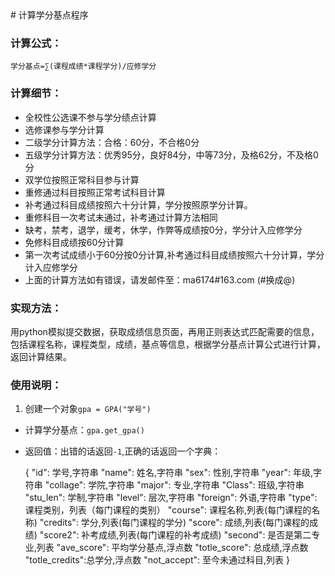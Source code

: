 <head><meta charset="UTF-8"></head>
# 计算学分基点程序

### 计算公式：

`学分基点=∑(课程成绩*课程学分)/应修学分`

### 计算细节：

- 全校性公选课不参与学分绩点计算
- 选修课参与学分计算
- 二级学分计算方法：合格：60分，不合格0分
- 五级学分计算方法：优秀95分，良好84分，中等73分，及格62分，不及格0分
- 双学位按照正常科目参与计算
- 重修通过科目按照正常考试科目计算
- 补考通过科目成绩按照六十分计算，学分按照原学分计算。
- 重修科目一次考试未通过，补考通过计算方法相同
- 缺考，禁考，退学，缓考，休学，作弊等成绩按0分，学分计入应修学分
- 免修科目成绩按60分计算
- 第一次考试成绩小于60分按0分计算,补考通过科目成绩按照六十分计算，学分计入应修学分
- 上面的计算方法如有错误，请发邮件至：ma6174#163.com (#换成@)

### 实现方法：
用python模拟提交数据，获取成绩信息页面，再用正则表达式匹配需要的信息，包括课程名称，课程类型，成绩，基点等信息，根据学分基点计算公式进行计算，返回计算结果。

### 使用说明：
1. 创建一个对象`gpa = GPA("学号")`
- 计算学分基点：`gpa.get_gpa()`
- 返回值：出错的话返回`-1`,正确的话返回一个字典：

    {
        "id":           学号,字符串
        "name":         姓名,字符串
        "sex":          性别,字符串
        "year":         年级,字符串
        "collage":      学院,字符串
        "major":        专业,字符串
        "Class":        班级,字符串
        "stu_len":      学制,字符串
        "level":        层次,字符串
        "foreign":      外语,字符串
        "type":         课程类别，列表（每门课程的类别）
        "course":       课程名称,列表(每门课程的名称)
        "credits":      学分,列表(每门课程的学分)
        "score":        成绩,列表(每门课程的成绩)
        "score2":       补考成绩,列表(每门课程的补考成绩)
        "second":       是否是第二专业,列表
        "ave_score":    平均学分基点,浮点数
        "totle_score":  总成绩,浮点数
        "totle_credits":总学分,浮点数
        "not_accept":   至今未通过科目,列表
    }

